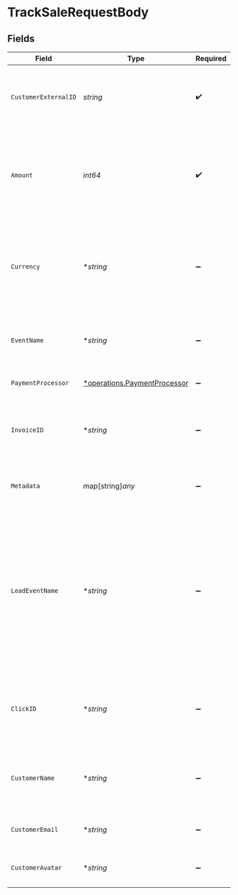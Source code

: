 # TrackSaleRequestBody


## Fields

| Field                                                                                                                                                                                                                                                                                                                                     | Type                                                                                                                                                                                                                                                                                                                                      | Required                                                                                                                                                                                                                                                                                                                                  | Description                                                                                                                                                                                                                                                                                                                               | Example                                                                                                                                                                                                                                                                                                                                   |
| ----------------------------------------------------------------------------------------------------------------------------------------------------------------------------------------------------------------------------------------------------------------------------------------------------------------------------------------- | ----------------------------------------------------------------------------------------------------------------------------------------------------------------------------------------------------------------------------------------------------------------------------------------------------------------------------------------- | ----------------------------------------------------------------------------------------------------------------------------------------------------------------------------------------------------------------------------------------------------------------------------------------------------------------------------------------- | ----------------------------------------------------------------------------------------------------------------------------------------------------------------------------------------------------------------------------------------------------------------------------------------------------------------------------------------- | ----------------------------------------------------------------------------------------------------------------------------------------------------------------------------------------------------------------------------------------------------------------------------------------------------------------------------------------- |
| `CustomerExternalID`                                                                                                                                                                                                                                                                                                                      | *string*                                                                                                                                                                                                                                                                                                                                  | :heavy_check_mark:                                                                                                                                                                                                                                                                                                                        | The unique ID of the customer in your system. Will be used to identify and attribute all future events to this customer.                                                                                                                                                                                                                  |                                                                                                                                                                                                                                                                                                                                           |
| `Amount`                                                                                                                                                                                                                                                                                                                                  | *int64*                                                                                                                                                                                                                                                                                                                                   | :heavy_check_mark:                                                                                                                                                                                                                                                                                                                        | The amount of the sale in cents (for all two-decimal currencies). If the sale is in a zero-decimal currency, pass the full integer value (e.g. `1437` JPY). Learn more: https://d.to/currency                                                                                                                                             |                                                                                                                                                                                                                                                                                                                                           |
| `Currency`                                                                                                                                                                                                                                                                                                                                | **string*                                                                                                                                                                                                                                                                                                                                 | :heavy_minus_sign:                                                                                                                                                                                                                                                                                                                        | The currency of the sale. Accepts ISO 4217 currency codes. Sales will be automatically converted and stored as USD at the latest exchange rates. Learn more: https://d.to/currency                                                                                                                                                        |                                                                                                                                                                                                                                                                                                                                           |
| `EventName`                                                                                                                                                                                                                                                                                                                               | **string*                                                                                                                                                                                                                                                                                                                                 | :heavy_minus_sign:                                                                                                                                                                                                                                                                                                                        | The name of the sale event. Recommended format: `Invoice paid` or `Subscription created`.                                                                                                                                                                                                                                                 | Invoice paid                                                                                                                                                                                                                                                                                                                              |
| `PaymentProcessor`                                                                                                                                                                                                                                                                                                                        | [*operations.PaymentProcessor](../../models/operations/paymentprocessor.md)                                                                                                                                                                                                                                                               | :heavy_minus_sign:                                                                                                                                                                                                                                                                                                                        | The payment processor via which the sale was made.                                                                                                                                                                                                                                                                                        |                                                                                                                                                                                                                                                                                                                                           |
| `InvoiceID`                                                                                                                                                                                                                                                                                                                               | **string*                                                                                                                                                                                                                                                                                                                                 | :heavy_minus_sign:                                                                                                                                                                                                                                                                                                                        | The invoice ID of the sale. Can be used as a idempotency key – only one sale event can be recorded for a given invoice ID.                                                                                                                                                                                                                |                                                                                                                                                                                                                                                                                                                                           |
| `Metadata`                                                                                                                                                                                                                                                                                                                                | map[string]*any*                                                                                                                                                                                                                                                                                                                          | :heavy_minus_sign:                                                                                                                                                                                                                                                                                                                        | Additional metadata to be stored with the sale event. Max 10,000 characters when stringified.                                                                                                                                                                                                                                             |                                                                                                                                                                                                                                                                                                                                           |
| `LeadEventName`                                                                                                                                                                                                                                                                                                                           | **string*                                                                                                                                                                                                                                                                                                                                 | :heavy_minus_sign:                                                                                                                                                                                                                                                                                                                        | The name of the lead event that occurred before the sale (case-sensitive). This is used to associate the sale event with a particular lead event (instead of the latest lead event for a link-customer combination, which is the default behavior). For direct sale tracking, this field can also be used to specify the lead event name. | Cloned template 1481267                                                                                                                                                                                                                                                                                                                   |
| `ClickID`                                                                                                                                                                                                                                                                                                                                 | **string*                                                                                                                                                                                                                                                                                                                                 | :heavy_minus_sign:                                                                                                                                                                                                                                                                                                                        | [For direct sale tracking]: The unique ID of the click that the sale conversion event is attributed to. You can read this value from `dub_id` cookie.                                                                                                                                                                                     |                                                                                                                                                                                                                                                                                                                                           |
| `CustomerName`                                                                                                                                                                                                                                                                                                                            | **string*                                                                                                                                                                                                                                                                                                                                 | :heavy_minus_sign:                                                                                                                                                                                                                                                                                                                        | [For direct sale tracking]: The name of the customer. If not passed, a random name will be generated (e.g. “Big Red Caribou”).                                                                                                                                                                                                            |                                                                                                                                                                                                                                                                                                                                           |
| `CustomerEmail`                                                                                                                                                                                                                                                                                                                           | **string*                                                                                                                                                                                                                                                                                                                                 | :heavy_minus_sign:                                                                                                                                                                                                                                                                                                                        | [For direct sale tracking]: The email address of the customer.                                                                                                                                                                                                                                                                            |                                                                                                                                                                                                                                                                                                                                           |
| `CustomerAvatar`                                                                                                                                                                                                                                                                                                                          | **string*                                                                                                                                                                                                                                                                                                                                 | :heavy_minus_sign:                                                                                                                                                                                                                                                                                                                        | [For direct sale tracking]: The avatar URL of the customer.                                                                                                                                                                                                                                                                               |                                                                                                                                                                                                                                                                                                                                           |